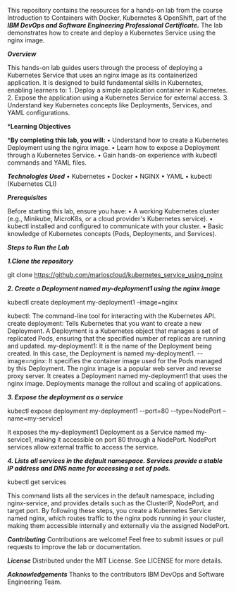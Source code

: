 This repository contains the resources for a hands-on lab from the course Introduction to Containers with Docker, Kubernetes & OpenShift, part of the ***IBM DevOps and Software Engineering Professional Certificate.*** The lab demonstrates how to create and deploy a Kubernetes Service using the nginx image. 

***Overview***

This hands-on lab guides users through the process of deploying a Kubernetes Service that uses an nginx image as its containerized application. It is designed to build fundamental skills in Kubernetes, enabling learners to:
    1. Deploy a simple application container in Kubernetes.
    2. Expose the application using a Kubernetes Service for external access.
    3. Understand key Kubernetes concepts like Deployments, Services, and YAML configurations.

***Learning Objectives**

***By completing this lab, you will:**
    • Understand how to create a Kubernetes Deployment using the nginx image.
    • Learn how to expose a Deployment through a Kubernetes Service.
    • Gain hands-on experience with kubectl commands and YAML files.

***Technologies Used***
    • Kubernetes
    • Docker
    • NGINX
    • YAML
    • kubectl (Kubernetes CLI)

***Prerequisites***

Before starting this lab, ensure you have:
    • A working Kubernetes cluster (e.g., Minikube, MicroK8s, or a cloud provider's Kubernetes service).
    • kubectl installed and configured to communicate with your cluster.
    • Basic knowledge of Kubernetes concepts (Pods, Deployments, and Services).

***Steps to Run the Lab***

***1.Clone the repository***

git clone https://github.com/marioscloud/kubernetes_service_using_nginx

***2. Create a Deployment named my-deployment1 using the nginx image***

 kubectl create deployment my-deployment1 –image=nginx

kubectl: The command-line tool for interacting with the Kubernetes API.
create deployment: Tells Kubernetes that you want to create a new Deployment. A Deployment is a Kubernetes object that manages a set of replicated Pods, ensuring that the specified number of replicas are running and updated.
my-deployment1: It is the name of the Deployment being created. In this case, the Deployment is named my-deployment1.
--image=nginx: It specifies the container image used for the Pods managed by this Deployment. The nginx image is a popular web server and reverse proxy server.
It creates a Deployment named my-deployment1 that uses the nginx image. Deployments manage the rollout and scaling of applications.

***3. Expose the deployment as a service***

 kubectl expose deployment my-deployment1 --port=80 --type=NodePort –name=my-service1

It exposes the my-deployment1 Deployment as a Service named my-service1, making it accessible on port 80 through a NodePort. NodePort services allow external traffic to access the service. 

***4. Lists all services in the default namespace. Services provide a stable IP address and DNS name for accessing a set of pods.***

 kubectl get services

This command lists all the services in the default namespace, including nginx-service, and provides details such as the ClusterIP, NodePort, and target port.
By following these steps, you create a Kubernetes Service named nginx, which routes traffic to the nginx pods running in your cluster, making them accessible internally and externally via the assigned NodePort.

***Contributing***
Contributions are welcome! Feel free to submit issues or pull requests to improve the lab or documentation.

***License***
Distributed under the MIT License. See LICENSE for more details.

***Acknowledgements***
Thanks to the contributors IBM DevOps and Software Engineering Team.

